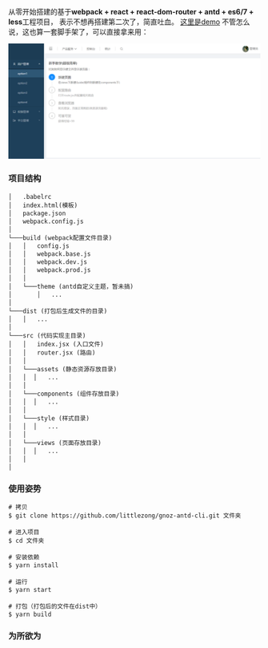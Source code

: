 从零开始搭建的基于**webpack + react + react-dom-router + antd + es6/7 + less**工程项目，
表示不想再搭建第二次了，简直吐血。
[这里是demo](https://littlezong.github.io/gnoz-antd-cli/dist)
不管怎么说，这也算一套脚手架了，可以直接拿来用：

 ![预览](./preview.png)

### 项目结构
```
│   .babelrc
│   index.html(模板)
│   package.json
│   webpack.config.js
│
└───build (webpack配置文件目录)
│   │   config.js
│   │   webpack.base.js
│   │   webpack.dev.js
│   │   webpack.prod.js
│   │
│   └───theme (antd自定义主题，暂未搞)
│       │   ...
│
└───dist (打包后生成文件的目录)
│   │   ...
│
└───src (代码实现主目录)
│   │   index.jsx (入口文件)
│   │   router.jsx (路由)
│   │
│   └───assets (静态资源存放目录)
│   │  │   ...
│   │
│   └───components (组件存放目录)
│   │  │   ...
│   │
│   └───style (样式目录)
│   │  │   ...
│   │
│   └───views (页面存放目录)
│   │  │   ...
│   │
│
```


### 使用姿势
```git bash
# 拷贝
$ git clone https://github.com/littlezong/gnoz-antd-cli.git 文件夹

# 进入项目
$ cd 文件夹

# 安装依赖
$ yarn install

# 运行
$ yarn start

# 打包（打包后的文件在dist中）
$ yarn build
```

### 为所欲为
